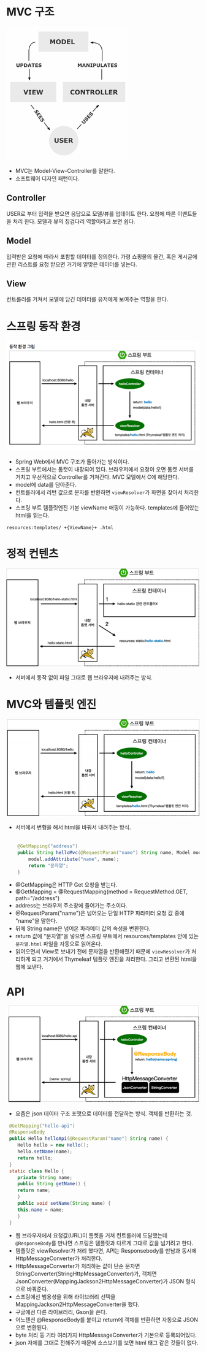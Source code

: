 # MVC 구조
![mvcflow](./img/mvcflow.png)
* MVC는 Model-View-Controller를 말한다.
* 소프트웨어 디자인 패턴이다.

## Controller
USER로 부터 입력을 받으면 응답으로 모델/뷰를 업데이트 한다. 요청에 따른 이벤트들을 처리 한다. 모델과 뷰의 징검다리 역할이라고 보면 쉽다.

## Model
입력받은 요청에 따라서 포함할 데이터를 정의한다. 가령 쇼핑몰의 물건, 혹은 게시글에 관한 리스트를 요청 받으면 거기에 알맞은 데이터를 넣는다.


## View
컨트롤러를 거쳐서 모델에 담긴 데이터를 유저에게 보여주는 역할을 한다.



# 스프링 동작 환경
![springflow](./img/springflow.png)  
* Spring Web에서 MVC 구조가 돌아가는 방식이다.
* 스프링 부트에서는 톰캣이 내장되어 있다. 브라우저에서 요청이 오면 톰켓 서버를 거치고 우선적으로 Controller를 거쳐간다. MVC 모델에서 C에 해당한다.
* model에 data를 담아준다.
* 컨트롤러에서 리턴 값으로 문자를 반환하면 `viewResolver`가 화면을 찾아서 처리한다.
* 스프링 부트 템플릿엔진 기본 viewName 매핑이 가능하다. templates에 들어있는 html을 읽는다.
```
resources:templates/ +{ViewName}+ .html
```
# 정적 컨텐츠
![springstatic](./img/springstatic.png)
* 서버에서 동작 없이 파일 그대로 웹 브라우저에 내려주는 방식.

# MVC와 템플릿 엔진
![springmvc](./img/springmvc.png)
* 서버에서 변형을 해서 html을 바꿔서 내려주는 방식.
```Java

    @GetMapping("address")
    public String helloMvc(@RequestParam("name") String name, Model model){
        model.addAttribute("name", name);
        return "문자열";
    }
```
* @GetMapping은 HTTP Get 요청을 받는다.
* @GetMapping = @RequestMapping(method = RequestMethod.GET, path="/address")
* address는 브라우저 주소창에 들어가는 주소이다.
* @RequestParam("name")은 넘어오는 단일 HTTP 파라미터 요청 값 중에 "name"을 말한다.
* 뒤에 String name은 넘어온 파라메터 값의 속성을 변환한다.
* return 값에 "문자열"을 넣으면 스프링 부트에서 resources/templates 안에 있는 `문자열.html` 파일을 자동으로 읽어온다.
* 읽어오면서 View로 보내기 전에 문자열을 반환해줬기 때문에 `viewResolver`가 처리하게 되고 거기에서 Thymeleaf 템플릿 엔진을 처리한다. 그리고 변환된 html을 웹에 보낸다.


# API
![springapi](./img/springapi.png)
* 요즘은 json 데이터 구조 포맷으로 데이터를 전달하는 방식. 객체를 반환하는 것.
```Java
 @GetMapping("hello-api")
 @ResponseBody
 public Hello helloApi(@RequestParam("name") String name) {
    Hello hello = new Hello();
    hello.setName(name);
    return hello;
 }
 static class Hello {
    private String name;
    public String getName() {
    return name;
    }
    public void setName(String name) {
    this.name = name;
    }
 }
```
* 웹 브라우저에서 요청값(URL)이 톰켓을 거쳐 컨트롤러에 도달했는데 `@ResponseBody`를 만나면 스프링은 템플릿과 다르게 그대로 값을 넘기려고 한다. 
* 템플릿은 viewResolver가 처리 했다면, API는 Responsebody를 만남과 동시에 HttpMessageConverter가 처리한다.
* HttpMessageConverter가 처리하는 값이 단순 문자면 StringConverter(StringHttpMessageConverter)가, 객체면 JsonConverter(MappingJackson2HttpMessageConverter)가 JSON 형식으로 바꿔준다.
* 스프링에선 범용성을 위해 라이브러리 선택을 MappingJackson2HttpMessageConverter을 했다.
* 구글에선 다른 라이브러리, Gson을 쓴다.
* 어노텐션 @ResponseBody를 붙이고 return에 객체를 반환하면 자동으로 JSON으로 변환된다.
* byte 처리 등 기타 여러가지 HttpMessageConverter가 기본으로 등록되어있다.
* json 자체를 그대로 전해주기 때문에 소스보기를 보면 html 태그 같은 것들이 없다.
